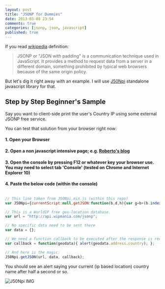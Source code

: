 ```yaml
---
layout: post
title: "JSONP for Dummies"
date: 2013-03-08 23:54
comments: true
categories: [jsonp, json, javascript]
published: true
---
```

If you read [wikipedia][JSONP wiki] definition:

> JSONP or "JSON with padding" is a communication technique used in JavaScript. It provides a method to request data from a server in a different domain, something prohibited by typical web browsers because of the same origin policy.

But let's dig it right away with an example. I will use [J50Npi][] standalone javascript library for that.

## Step by Step Beginner's Sample

Say you want to client-side print the user's Country IP using some external JSONP free service.

You can test that solution from your browser right now:

#### 1. Open your Browser

#### 2. Open a non javascript intensive page; e.g. [Roberto's blog](http://robertodecurnex.github.com/)

#### 3. Open the console by pressing F12 or whatever key your browser use. You may need to select tab 'Console' (tested on Chrome and Internet Explorer 10)

#### 4. Paste the below code (within the console)

```javascript

// This line taken from J50Npi.min.js (within this repo)
var J50Npi={currentScript:null,getJSON:function(b,d,h){var g=b+(b.indexOf("?")+1?"&":"?");var c=document.getElementsByTagName("head")[0];var a=document.createElement("script");var f=[];var e="";this.success=h;d.callback="J50Npi.success";for(e in d){f.push(e+"="+encodeURIComponent(d[e]))}g+=f.join("&");a.type="text/javascript";a.src=g;if(this.currentScript){c.removeChild(currentScript)}c.appendChild(a)},success:null};

// This is a WorldIP free geo-location database.
var url = "http://api.wipmania.com/jsonp";

// No specific data need to be sent there
var data = {};

// We need a function callback to be executed after the response is received
var callback = function(geodata){ alert(geodata.address.country); };

// And here is the magic:
J50Npi.getJSON(url, data, callback);

```

You should see an alert saying your current (ip based location) country name after half a second or so.

![J50Npi IMG](/images/J50Npi_alert_sample.png "Optional title")

[JSONP wiki]: http://en.wikipedia.org/wiki/JSONP
[J50Npi]: https://github.com/robertodecurnex/J50Npi
